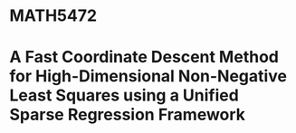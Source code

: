 # MATH5472
# A Fast Coordinate Descent Method for High-Dimensional Non-Negative Least Squares using a Unified Sparse Regression Framework #
